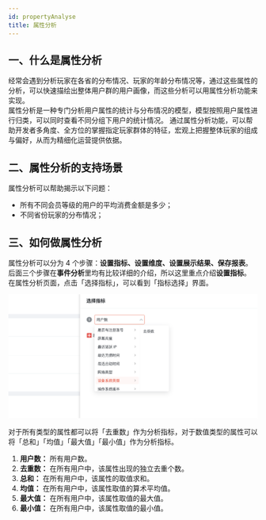 ```yaml
---
id: propertyAnalyse
title: 属性分析
---
```



## 一、什么是属性分析

经常会遇到分析玩家在各省的分布情况、玩家的年龄分布情况等，通过这些属性的分析，可以快速描绘出整体用户群的用户画像，而这些分析可以用属性分析功能来实现。<br/>
属性分析是一种专门分析用户属性的统计与分布情况的模型，模型按照用户属性进行归类，可以同时查看不同分组下用户的统计情况。
通过属性分析功能，可以帮助开发者多角度、全方位的掌握指定玩家群体的特征，宏观上把握整体玩家的组成与偏好，从而为精细化运营提供依据。

## 二、属性分析的支持场景

属性分析可以帮助揭示以下问题：<br/>
- 所有不同会员等级的用户的平均消费金额是多少；
- 不同省份玩家的分布情况；

## 三、如何做属性分析

属性分析可以分为 4 个步骤：**设置指标、设置维度、设置展示结果、保存报表**。
后面三个步骤在**事件分析**里均有比较详细的介绍，所以这里重点介绍**设置指标**。
在属性分析页面，点击「选择指标」，可以看到「指标选择」界面。

![](/img/customEvent/character/character1.png)

对于所有类型的属性都可以将「去重数」作为分析指标，对于数值类型的属性可以将「总和」「均值」「最大值」「最小值」作为分析指标。
1. **用户数：** 所有用户数。
2. **去重数：** 在所有用户中，该属性出现的独立去重个数。
3. **总和：** 在所有用户中，该属性的取值求和。
4. **均值：** 在所有用户中，该属性取值的算术平均值。
5. **最大值：** 在所有用户中，该属性取值的最大值。
6. **最小值：** 在所有用户中，该属性取值的最小值。
